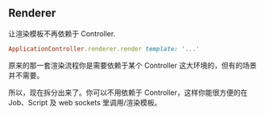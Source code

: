 ## Renderer

让渲染模板不再依赖于 Controller.

```ruby
ApplicationController.renderer.render template: '...'
```

原来的那一套渲染流程你是需要依赖于某个 Controller 这大环境的，但有的场景并不需要。

所以，现在拆分出来了。你可以不用依赖于 Controller，这样你能很方便的在 Job、Script 及 web sockets 里调用/渲染模板。
